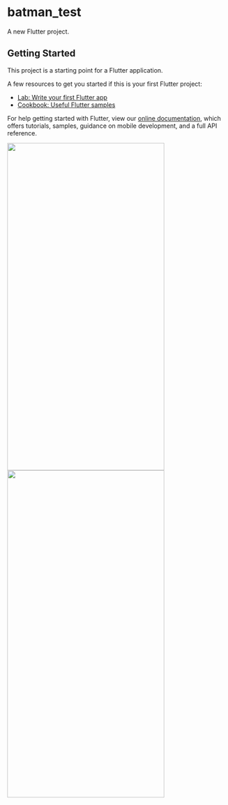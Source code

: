 # batman_test

A new Flutter project.

## Getting Started

This project is a starting point for a Flutter application.

A few resources to get you started if this is your first Flutter project:

- [Lab: Write your first Flutter app](https://flutter.dev/docs/get-started/codelab)
- [Cookbook: Useful Flutter samples](https://flutter.dev/docs/cookbook)

For help getting started with Flutter, view our
[online documentation](https://flutter.dev/docs), which offers tutorials,
samples, guidance on mobile development, and a full API reference.


<img src="https://user-images.githubusercontent.com/75329130/133673807-d627444a-a338-430a-9431-365278d3a637.jpg" width="360" height="750" />
<img src="https://user-images.githubusercontent.com/75329130/133673810-f811fd7a-53ac-41e4-b5d9-4e7ae2276466.jpg" width="360" height="750" />





